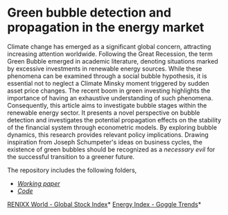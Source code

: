 # Green bubble detection and propagation in the energy market
Climate change has emerged as a significant global concern, attracting increasing attention worldwide. Following the Great Recession, the term Green Bubble emerged in academic literature, denoting situations marked by excessive investments in renewable energy sources.
While these phenomena can be examined through a social bubble hypothesis, it is essential not to neglect a Climate Minsky moment triggered by sudden asset price changes. The recent boom in green investing highlights the importance of having an exhaustive understanding of such phenomena. Consequently, this article aims to investigate bubble stages within the renewable energy sector. It presents a novel perspective on bubble detection and investigates the potential propagation effects on the stability of the financial system through econometric models. By exploring bubble dynamics, this research provides relevant policy implications. Drawing inspiration from Joseph Schumpeter's ideas on business cycles, the existence of green bubbles should be recognized as a *necessary evil* for the successful transition to a greener future.

The repository includes the following folders,
* *[Working paper](https://github.com/GianVriz/Green-Bubbles/tree/main/Working%20paper)* 
* *[Code](https://github.com/GianVriz/Green-Bubbles/tree/main/Code)*

[RENIXX World - Global Stock Index](https://www.renewable-energy-industry.com/stocks/)*
[Energy Index - Goggle Trends](https://trends.google.it/trends/explore?date=all&q=Energy%20index&hl=it)*
